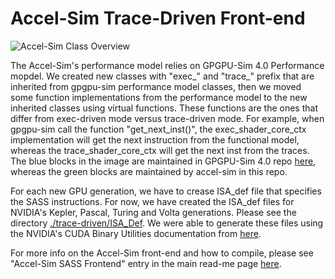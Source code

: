 # Accel-Sim Trace-Driven Front-end

![Accel-Sim Class Overview](https://accel-sim.github.io/assets/img/accel-sim-class.png)

The Accel-Sim's performance model relies on GPGPU-Sim 4.0 Performance mopdel. We created new classes with "exec_" and "trace_" prefix that are inherited from gpgpu-sim performance model classes, then we moved some function implementations from the performance model to the new inherited classes using virtual functions. These functions are the ones that differ from exec-driven mode versus trace-driven mode. For example, when gpgpu-sim call the function "get_next_inst()", the exec_shader_core_ctx implementation will get the next instruction from the functional model, whereas the trace_shader_core_ctx will get the next inst from the traces.
The blue blocks in the image are maintained in GPGPU-Sim 4.0 repo [here](https://github.com/gpgpu-sim/gpgpu-sim_distribution), whereas the green blocks are maintained by accel-sim in this repo.

For each new GPU generation, we have to crease ISA_def file that specifies the SASS instructions. For now, we have created the ISA_def files for NVIDIA's Kepler, Pascal, Turing and Volta generations. Please see the directory [./trace-driven/ISA_Def]([./trace-driven/ISA_Def).
We were able to generate these files using the NVIDIA's CUDA Binary Utilities documentation from [here](https://docs.nvidia.com/cuda/cuda-binary-utilities/index.html#instruction-set-ref).

For more info on the Accel-Sim front-end and how to compile, please see "Accel-Sim SASS Frontend" entry in the main read-me page [here](https://github.com/accel-sim/accel-sim-framework/blob/dev/README.md).
